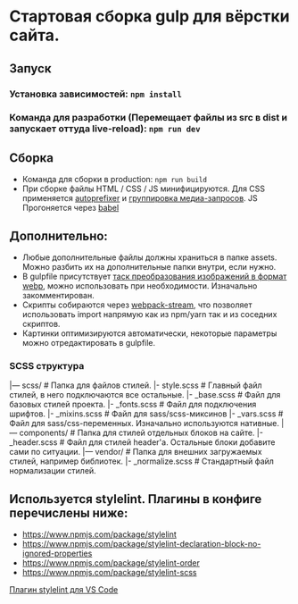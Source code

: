 # Стартовая сборка gulp для вёрстки сайта.

## Запуск
### Установка зависимостей: `npm install`
### Команда для разработки (Перемещает файлы из src в dist и запускает оттуда live-reload): `npm run dev`

## Сборка
- Команда для сборки в production: `npm run build`
- При сборке файлы HTML / CSS / JS минифицируются.
  Для CSS применяется [autoprefixer](https://www.npmjs.com/package/autoprefixer) и [группировка медиа-запросов](https://www.npmjs.com/package/gulp-group-css-media-queries). 
  JS Прогоняется через [babel](https://babeljs.io/)

## Дополнительно:
- Любые дополнительные файлы должны храниться в папке assets. Можно разбить их на дополнительные папки внутри, если нужно.
- В gulpfile присутствует [таск преобразования изображений в формат webp](https://www.npmjs.com/package/gulp-webp?activeTab=readme), можно использовать при необходимости. Изначально закомментирован.
- Скрипты собираются через [webpack-stream](https://www.npmjs.com/package/webpack-stream), что позволяет использовать import напрямую как из npm/yarn так и из соседних скриптов.
- Картинки оптимизируются автоматически, некоторые параметры можно отредактировать в gulpfile.

### SCSS структура

  |— scss/                 # Папка для файлов стилей.
    |- style.scss          # Главный файл стилей, в него подключаются все остальные.
    |- _base.scss          # Файл для базовых стилей проекта.
    |- _fonts.scss         # Файл для подключения шрифтов.
    |- _mixins.scss        # Файл для sass/scss-миксинов
    |- _vars.scss          # Файл для sass/css-переменных. Изначально используются нативные.
    |— components/         # Папка для стилей отдельных блоков на сайте.
      |- _header.scss      # Файл для стилей header'a. Остальные блоки добавите сами по ситуации.
    |— vendor/             # Папка для внешних загружаемых стилей, например библиотек.
      |- _normalize.scss   # Стандартный файл нормализации стилей.

## Используется stylelint. Плагины в конфиге перечислены ниже:
* https://www.npmjs.com/package/stylelint
* https://www.npmjs.com/package/stylelint-declaration-block-no-ignored-properties
* https://www.npmjs.com/package/stylelint-order
* https://www.npmjs.com/package/stylelint-scss

[Плагин stylelint для VS Code](https://marketplace.visualstudio.com/items?itemName=stylelint.vscode-stylelint)
